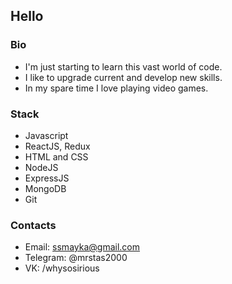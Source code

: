 ## Hello

### Bio
- I'm just starting to learn this vast world of code.
- I like to upgrade current and develop new skills.
- In my spare time I love playing video games.

### Stack
- Javascript
- ReactJS, Redux
- HTML and CSS
- NodeJS
- ExpressJS
- MongoDB
- Git

### Contacts
- Email: ssmayka@gmail.com
- Telegram: @mrstas2000
- VK: /whysosirious

